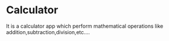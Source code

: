 # Calculator
It is a calculator app which perform mathematical operations like addition,subtraction,division,etc....

